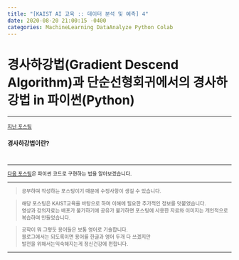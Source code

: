```yaml
---
title: "[KAIST AI 교육 :: 데이터 분석 및 예측] 4"
date: 2020-08-20 21:00:15 -0400
categories: MachineLearning DataAnalyze Python Colab
---
```

# 경사하강법(Gradient Descend Algorithm)과 단순선형회귀에서의 경사하강법 in 파이썬(Python)
<hr/>
<div style = "font-size :0.8em">
  <a href = "https://can019.github.io/machinelearning/dataanalyze/MachineLearning-AI-3/">지난 포스팅</a><br/>
  <div>
    <h3 style = "font-size :1.2em"> 경사하강법이란?</h3><br/>
    <div style = "margin-left : 30px">
  </div>
 <hr/>
<a href = "">다음 포스팅</a>은 파이썬 코드로 구현하는 법을 알아보겠습니다.<hr/>
   <blockquote> 공부하며 작성하는 포스팅이기 때문에 수정사항이 생길 수 있습니다. </blockquote>
  <blockquote>해당 포스팅은 KAIST교육을 바탕으로 하며 이해에 필요한 추가적인 정보를 덧붙였습니다.<br/>
  영상과 강의자료는 배포가 불가하기에 공유가 불가하면 포스팅에 사용한 자료와 이미지는 개인적으로 복습하며 만들었습니다. </blockquote>
  <blockquote> 공학이 뭐 그렇듯 용어들은 보통 영어로 기술합니다.<br/>
    블로그에서는 되도록이면 용어를 한글과 영어 두개 다 쓰겠지만<br/>
    발전을 위해서는익숙해지는게 정신건강에 편합니다.
  </blockquote>
  <hr/>
</div>
